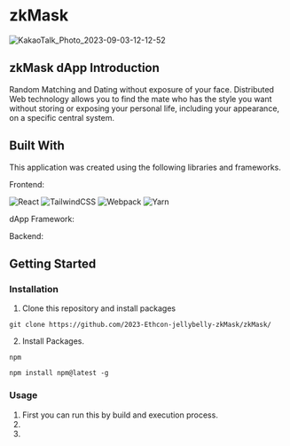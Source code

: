 # zkMask

![KakaoTalk_Photo_2023-09-03-12-12-52](https://github.com/2023-Ethcon-jellybelly-zkMask/zkMask/assets/62194473/a571ddb2-8940-4670-b2d7-a4e761ba477f)

## zkMask dApp Introduction
Random Matching and Dating without exposure of your face. Distributed Web technology allows you to find the mate who has the style you want without storing or exposing your personal life, including your appearance, on a specific central system.

## Built With

This application was created using the following libraries and frameworks. 

Frontend: 

![React](https://img.shields.io/badge/react-%2320232a.svg?style=for-the-badge&logo=react&logoColor=%2361DAFB)
![TailwindCSS](https://img.shields.io/badge/tailwindcss-%2338B2AC.svg?style=for-the-badge&logo=tailwind-css&logoColor=white)
![Webpack](https://img.shields.io/badge/webpack-%238DD6F9.svg?style=for-the-badge&logo=webpack&logoColor=black)
![Yarn](https://img.shields.io/badge/yarn-%232C8EBB.svg?style=for-the-badge&logo=yarn&logoColor=white)

dApp Framework:

Backend:

## Getting Started

### Installation

1. Clone this repository and install packages
```
git clone https://github.com/2023-Ethcon-jellybelly-zkMask/zkMask/
```
2. Install Packages.
```
npm
```
```
npm install npm@latest -g
```
### Usage
1. First you can run this by build and execution process.
2. 
3. 

